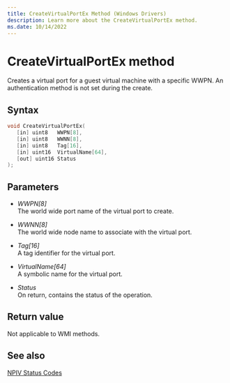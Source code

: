 ```yaml
---
title: CreateVirtualPortEx Method (Windows Drivers)
description: Learn more about the CreateVirtualPortEx method.
ms.date: 10/14/2022
---
```


# CreateVirtualPortEx method

Creates a virtual port for a guest virtual machine with a specific WWPN. An authentication method is not set during the create.

## Syntax

``` c++
void CreateVirtualPortEx(
   [in] uint8   WWPN[8],
   [in] uint8   WWNN[8],
   [in] uint8   Tag[16],
   [in] uint16  VirtualName[64],
   [out] uint16 Status
);
```

## Parameters

- *WWPN\[8\]*  
    The world wide port name of the virtual port to create.

- *WWNN\[8\]*  
    The world wide node name to associate with the virtual port.

- *Tag\[16\]*  
    A tag identifier for the virtual port.

- *VirtualName\[64\]*  
    A symbolic name for the virtual port.

- *Status*  
    On return, contains the status of the operation.

## Return value

Not applicable to WMI methods.

## See also

[NPIV Status Codes](npiv-status-codes.md)
